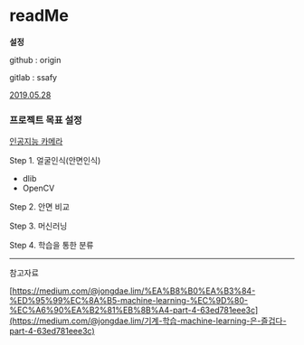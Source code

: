 # readMe



**설정**

github : origin

gitlab : ssafy



<u>2019.05.28</u>

### 프로젝트 목표 설정

[인공지능 카메라](https://youtu.be/DrPpSOE4pVo)

Step 1. 얼굴인식(안면인식)

-   dlib
-   OpenCV

Step 2. 안면 비교

Step 3. 머신러닝

Step 4. 학습을 통한 분류


<hr>

참고자료

[https://medium.com/@jongdae.lim/%EA%B8%B0%EA%B3%84-%ED%95%99%EC%8A%B5-machine-learning-%EC%9D%80-%EC%A6%90%EA%B2%81%EB%8B%A4-part-4-63ed781eee3c](https://medium.com/@jongdae.lim/기계-학습-machine-learning-은-즐겁다-part-4-63ed781eee3c)

